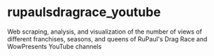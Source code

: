 # rupaulsdragrace_youtube
Web scraping, analysis, and visualization of the number of views of different franchises, seasons, and queens of RuPaul's Drag Race and WowPresents YouTube channels
